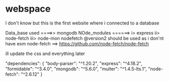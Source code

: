 # webspace
I don't know but this is the first website where i connected to a database


Data_base used ====>> mongodb
NOde_modules ======> i> express
                    ii> node-fetch
                    iii> node-mon
nodefetch @version2 should be used as i don'nt have esm
node-fetch ==>  https://github.com/node-fetch/node-fetch

ill update the css and everything later

  "dependencies": {
    "body-parser": "^1.20.2",
    "express": "^4.18.2",
    "formidable": "^3.4.0",
    "mongodb": "^5.6.0",
    "multer": "^1.4.5-lts.1",
    "node-fetch": "^2.6.12"
  }
